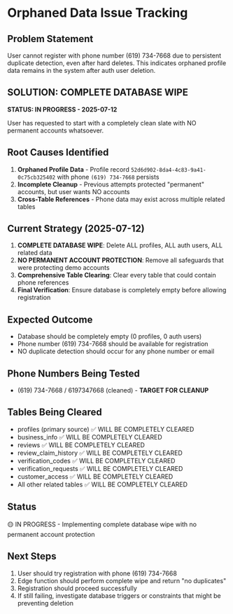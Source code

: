 
# Orphaned Data Issue Tracking

## Problem Statement
User cannot register with phone number (619) 734-7668 due to persistent duplicate detection, even after hard deletes. This indicates orphaned profile data remains in the system after auth user deletion.

## SOLUTION: COMPLETE DATABASE WIPE
**STATUS: IN PROGRESS - 2025-07-12**

User has requested to start with a completely clean slate with NO permanent accounts whatsoever. 

## Root Causes Identified
1. **Orphaned Profile Data** - Profile record `52d6d902-8da4-4c83-9a41-0c75cb325402` with phone `(619) 734-7668` persists
2. **Incomplete Cleanup** - Previous attempts protected "permanent" accounts, but user wants NO accounts
3. **Cross-Table References** - Phone data may exist across multiple related tables

## Current Strategy (2025-07-12)
1. **COMPLETE DATABASE WIPE**: Delete ALL profiles, ALL auth users, ALL related data
2. **NO PERMANENT ACCOUNT PROTECTION**: Remove all safeguards that were protecting demo accounts
3. **Comprehensive Table Clearing**: Clear every table that could contain phone references
4. **Final Verification**: Ensure database is completely empty before allowing registration

## Expected Outcome
- Database should be completely empty (0 profiles, 0 auth users)
- Phone number (619) 734-7668 should be available for registration
- NO duplicate detection should occur for any phone number or email

## Phone Numbers Being Tested
- (619) 734-7668 / 6197347668 (cleaned) - **TARGET FOR CLEANUP**

## Tables Being Cleared
- profiles (primary source) ✅ WILL BE COMPLETELY CLEARED
- business_info ✅ WILL BE COMPLETELY CLEARED
- reviews ✅ WILL BE COMPLETELY CLEARED
- review_claim_history ✅ WILL BE COMPLETELY CLEARED
- verification_codes ✅ WILL BE COMPLETELY CLEARED
- verification_requests ✅ WILL BE COMPLETELY CLEARED
- customer_access ✅ WILL BE COMPLETELY CLEARED
- All other related tables ✅ WILL BE COMPLETELY CLEARED

## Status
🟡 IN PROGRESS - Implementing complete database wipe with no permanent account protection

## Next Steps
1. User should try registration with phone (619) 734-7668
2. Edge function should perform complete wipe and return "no duplicates"
3. Registration should proceed successfully
4. If still failing, investigate database triggers or constraints that might be preventing deletion
